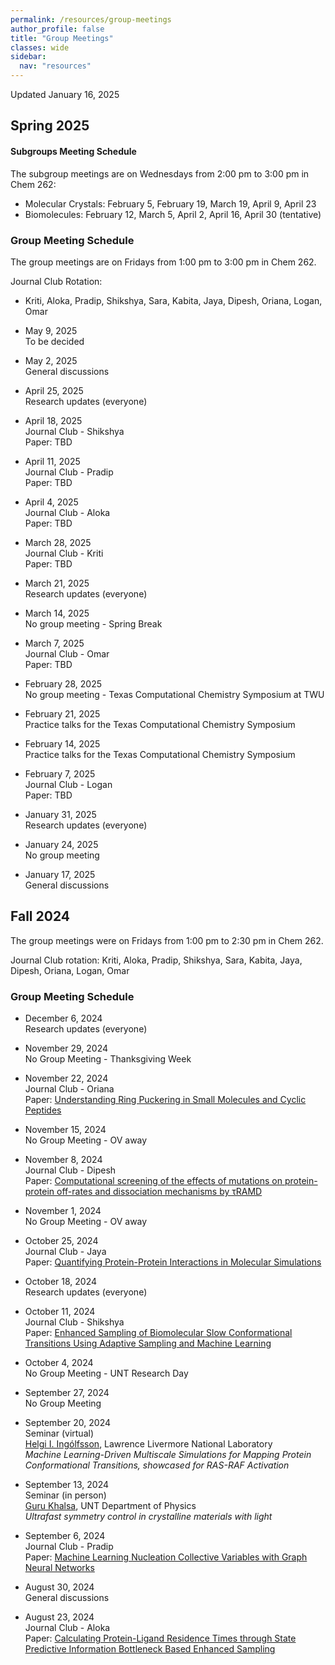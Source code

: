 ```yaml
---
permalink: /resources/group-meetings 
author_profile: false
title: "Group Meetings"
classes: wide
sidebar:
  nav: "resources"
---
```


Updated January 16, 2025 

## Spring 2025 

#### Subgroups Meeting Schedule 

The subgroup meetings are on Wednesdays from 2:00 pm to 3:00 pm in Chem 262:
- Molecular Crystals: February 5, February 19, March 19, April 9, April 23     
- Biomolecules: February 12, March 5, April 2, April 16, April 30 (tentative)      

### Group Meeting Schedule 

The group meetings are on Fridays from 1:00 pm to 3:00 pm in Chem 262. 

Journal Club Rotation: 
- Kriti, Aloka, Pradip, Shikshya, Sara, Kabita, Jaya, Dipesh, Oriana, Logan, Omar

- May 9, 2025  
  To be decided     

- May 2, 2025  
  General discussions 

- April 25, 2025   
  Research updates (everyone)

- April 18, 2025    
  Journal Club - Shikshya    
  Paper: TBD

- April 11, 2025    
  Journal Club - Pradip    
  Paper: TBD

- April 4, 2025    
  Journal Club - Aloka    
  Paper: TBD

- March 28, 2025    
  Journal Club - Kriti     
  Paper: TBD

- March 21, 2025    
  Research updates (everyone)

- March 14, 2025     
  No group meeting - Spring Break 

- March 7, 2025     
  Journal Club - Omar     
  Paper: TBD

- February 28, 2025     
  No group meeting - Texas Computational Chemistry Symposium at TWU 

- February 21, 2025      
  Practice talks for the Texas Computational Chemistry Symposium 

- February 14, 2025     
  Practice talks for the Texas Computational Chemistry Symposium 

- February 7, 2025      
  Journal Club - Logan  
  Paper: TBD
  
- January 31, 2025     
  Research updates (everyone)

- January 24, 2025     
  No group meeting

- January 17, 2025         
  General discussions 


## Fall 2024 

The group meetings were on Fridays from 1:00 pm to 2:30 pm in Chem 262. 

Journal Club rotation: Kriti, Aloka, Pradip, Shikshya, Sara, Kabita, Jaya, Dipesh, Oriana, Logan, Omar

### Group Meeting Schedule 

- December 6, 2024  
  Research updates (everyone)

- November 29, 2024  
  No Group Meeting - Thanksgiving Week

- November 22, 2024  
  Journal Club - Oriana   
  Paper: [Understanding Ring Puckering in Small Molecules and Cyclic Peptides](https://doi.org/10.1021/acs.jcim.0c01144)    

- November 15, 2024  
  No Group Meeting - OV away  

- November 8, 2024  
  Journal Club - Dipesh    
  Paper: [Computational screening of the effects of mutations on protein-protein off-rates and dissociation mechanisms by τRAMD](https://doi.org/10.1038/s42003-024-06880-5)    

- November 1, 2024  
  No Group Meeting - OV away  

- October 25, 2024  
  Journal Club - Jaya    
  Paper: [Quantifying Protein-Protein Interactions in Molecular Simulations](https://doi.org/10.1021/acs.jpcb.9b11802)    

- October 18, 2024   
  Research updates (everyone)  
  
- October 11, 2024  
  Journal Club - Shikshya   
  Paper: [Enhanced Sampling of Biomolecular Slow Conformational Transitions Using Adaptive Sampling and Machine Learning](https://doi.org/10.1021/acs.jctc.4c00764)  

- October 4, 2024  
  No Group Meeting - UNT Research Day 
  
- September 27, 2024  
  No Group Meeting  
  
- September 20, 2024  
  Seminar (virtual)   
  [Helgi I. Ingólfsson](https://bbs.llnl.gov/HelgiIngolfsson.html), Lawrence Livermore National Laboratory   
  *Machine Learning-Driven Multiscale Simulations for Mapping Protein Conformational Transitions, showcased for RAS-RAF Activation*  

- September 13, 2024  
  Seminar (in person)  
  [Guru Khalsa](https://physics.unt.edu/people/guru-khalsa-phd), UNT Department of Physics    
  *Ultrafast symmetry control in crystalline materials with light*  

- September 6, 2024  
  Journal Club - Pradip  
  Paper: [Machine Learning Nucleation Collective Variables with Graph Neural Networks](https://doi.org/10.1021/acs.jctc.3c00722)  

- August 30, 2024  
  General discussions  

- August 23, 2024  
  Journal Club - Aloka   
  Paper: [Calculating Protein-Ligand Residence Times through State Predictive Information Bottleneck Based Enhanced Sampling](https://doi.org/10.1021/acs.jctc.4c00503)  


  


